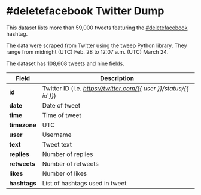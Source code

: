# #deletefacebook Twitter Dump

This dataset lists more than 59,000 tweets featuring the [#deletefacebook](https://twitter.com/search?q=%23deletefacebook&src=typd) hashtag.   

The data were scraped from Twitter using the [tweep](https://github.com/haccer/tweep) Python library. They range from midnight (UTC) Feb. 28 to 12:07 a.m. (UTC) March 24. 

The dataset has 108,608 tweets and nine fields. 

Field | Description
------------ | ------------- 
**id** | Twitter ID (i.e. *https://twitter.com/{{ user }}/status/{{ id }}*)
**date** | Date of tweet
**time** | Time of tweet
**timezone** | UTC
**user** | Username
**text** | Tweet text
**replies** | Number of replies
**retweets** | Number of retweets
**likes** | Number of likes
**hashtags** | List of hashtags used in tweet